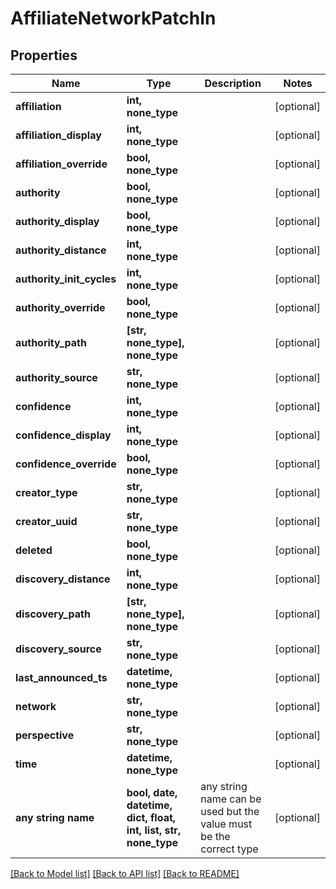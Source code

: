 # AffiliateNetworkPatchIn


## Properties
Name | Type | Description | Notes
------------ | ------------- | ------------- | -------------
**affiliation** | **int, none_type** |  | [optional] 
**affiliation_display** | **int, none_type** |  | [optional] 
**affiliation_override** | **bool, none_type** |  | [optional] 
**authority** | **bool, none_type** |  | [optional] 
**authority_display** | **bool, none_type** |  | [optional] 
**authority_distance** | **int, none_type** |  | [optional] 
**authority_init_cycles** | **int, none_type** |  | [optional] 
**authority_override** | **bool, none_type** |  | [optional] 
**authority_path** | **[str, none_type], none_type** |  | [optional] 
**authority_source** | **str, none_type** |  | [optional] 
**confidence** | **int, none_type** |  | [optional] 
**confidence_display** | **int, none_type** |  | [optional] 
**confidence_override** | **bool, none_type** |  | [optional] 
**creator_type** | **str, none_type** |  | [optional] 
**creator_uuid** | **str, none_type** |  | [optional] 
**deleted** | **bool, none_type** |  | [optional] 
**discovery_distance** | **int, none_type** |  | [optional] 
**discovery_path** | **[str, none_type], none_type** |  | [optional] 
**discovery_source** | **str, none_type** |  | [optional] 
**last_announced_ts** | **datetime, none_type** |  | [optional] 
**network** | **str, none_type** |  | [optional] 
**perspective** | **str, none_type** |  | [optional] 
**time** | **datetime, none_type** |  | [optional] 
**any string name** | **bool, date, datetime, dict, float, int, list, str, none_type** | any string name can be used but the value must be the correct type | [optional]

[[Back to Model list]](../README.md#documentation-for-models) [[Back to API list]](../README.md#documentation-for-api-endpoints) [[Back to README]](../README.md)


